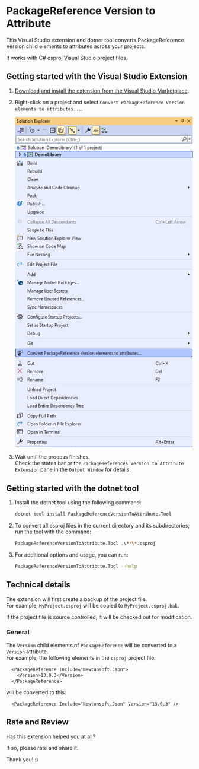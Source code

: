 # PackageReference Version to Attribute

This Visual Studio extension and dotnet tool converts PackageReference Version child elements to attributes across your projects.

It works with C# csproj Visual Studio project files.

## Getting started with the Visual Studio Extension

1. [Download and install the extension from the Visual Studio Marketplace](https://marketplace.visualstudio.com/items?itemName=RamiAbughazaleh.PackageReferenceVersionToAttributeExtension).  
2. Right-click on a project and select `Convert PackageReference Version elements to attributes...`.  

   ![Preview](Preview.png)

3. Wait until the process finishes.  
   Check the status bar or the `PackageReferences Version to Attribute Extension` pane in the `Output Window` for details.

## Getting started with the dotnet tool

1. Install the dotnet tool using the following command:  
   ```bash
   dotnet tool install PackageReferenceVersionToAttribute.Tool

2. To convert all csproj files in the current directory and its subdirectories, run the tool with the command:  
   ```bash
   PackageReferenceVersionToAttribute.Tool .\**\*.csproj

3. For additional options and usage, you can run:
   ```bash
   PackageReferenceVersionToAttribute.Tool --help


## Technical details

The extension will first create a backup of the project file.  
For example, `MyProject.csproj` will be copied to `MyProject.csproj.bak`.  

If the project file is source controlled, it will be checked out for modification.  

### General

The `Version` child elements of `PackageReference` will be converted to a `Version` attribute.  
For example, the following elements in the `csproj` project file:
```
  <PackageReference Include="Newtonsoft.Json">
    <Version>13.0.3</Version>
  </PackageReference>
```

will be converted to this:
```
  <PackageReference Include="Newtonsoft.Json" Version="13.0.3" />
```

## Rate and Review

Has this extension helped you at all?

If so, please rate and share it.

Thank you! :)